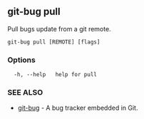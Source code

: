 ## git-bug pull

Pull bugs update from a git remote.

```
git-bug pull [REMOTE] [flags]
```

### Options

```
  -h, --help   help for pull
```

### SEE ALSO

* [git-bug](git-bug.md)	 - A bug tracker embedded in Git.

